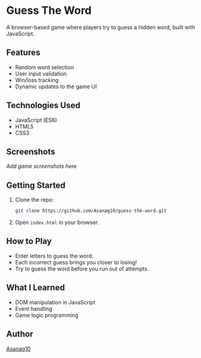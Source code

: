 # Guess The Word

A browser-based game where players try to guess a hidden word, built with JavaScript.

## Features

- Random word selection
- User input validation
- Win/loss tracking
- Dynamic updates to the game UI

## Technologies Used

- JavaScript (ES6)
- HTML5
- CSS3

## Screenshots

_Add game screenshots here_

## Getting Started

1. Clone the repo:
   ```bash
   git clone https://github.com/Asanag10/guess-the-word.git
   ```
2. Open `index.html` in your browser.

## How to Play

- Enter letters to guess the word.
- Each incorrect guess brings you closer to losing!
- Try to guess the word before you run out of attempts.

## What I Learned

- DOM manipulation in JavaScript
- Event handling
- Game logic programming

## Author

[Asanag10](https://github.com/Asanag10)
